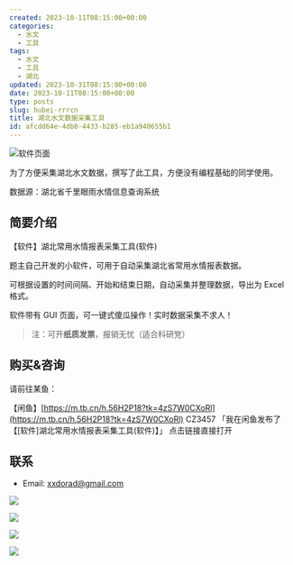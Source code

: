 ```yaml
---
created: 2023-10-11T08:15:00+00:00
categories:
  - 水文
  - 工具
tags:
  - 水文
  - 工具
  - 湖北
updated: 2023-10-31T08:15:00+00:00
date: 2023-10-11T08:15:00+00:00
type: posts
slug: hubei-rrrcn
title: 湖北水文数据采集工具
id: afcdd64e-4db0-4433-b285-eb1a940655b1
---
```


![软件页面](https://prod-files-secure.s3.us-west-2.amazonaws.com/9724a895-d6d5-4e82-9739-74885ea5ba68/a3e6f62b-e4ca-42ac-9a93-d4a8042221fe/Untitled.png?X-Amz-Algorithm=AWS4-HMAC-SHA256&X-Amz-Content-Sha256=UNSIGNED-PAYLOAD&X-Amz-Credential=AKIAT73L2G45HZZMZUHI%2F20231129%2Fus-west-2%2Fs3%2Faws4_request&X-Amz-Date=20231129T213945Z&X-Amz-Expires=3600&X-Amz-Signature=a45b88e3361d8e720027c9932a1fe1fe03296a8c87d540db0b6eb28e20dd1e6d&X-Amz-SignedHeaders=host&x-id=GetObject)

为了方便采集湖北水文数据，撰写了此工具，方便没有编程基础的同学使用。

数据源：湖北省千里眼雨水情信息查询系统

## 简要介绍

【软件】湖北常用水情报表采集工具(软件)

题主自己开发的小软件，可用于自动采集湖北省常用水情报表数据。

可根据设置的时间间隔、开始和结束日期，自动采集并整理数据，导出为 Excel 格式。

软件带有 GUI 页面，可一键式傻瓜操作！实时数据采集不求人！

> 注：可开**纸质发票**，报销无忧（适合科研党）

## 购买&咨询

请前往某鱼：

【闲鱼】[https://m.tb.cn/h.56H2P18?tk=4zS7W0CXoRl](https://m.tb.cn/h.56H2P18?tk=4zS7W0CXoRl) CZ3457 「我在闲鱼发布了【[软件]湖北常用水情报表采集工具(软件)】」
点击链接直接打开

## 联系

- Email: xxdorad@gmail.com

![](https://prod-files-secure.s3.us-west-2.amazonaws.com/9724a895-d6d5-4e82-9739-74885ea5ba68/7f969806-fac7-4a46-89ce-efbf5f9349f8/Untitled.png?X-Amz-Algorithm=AWS4-HMAC-SHA256&X-Amz-Content-Sha256=UNSIGNED-PAYLOAD&X-Amz-Credential=AKIAT73L2G45HZZMZUHI%2F20231129%2Fus-west-2%2Fs3%2Faws4_request&X-Amz-Date=20231129T213945Z&X-Amz-Expires=3600&X-Amz-Signature=164a5dbd9739e8402f84181214b64fd0a317a9f65f27e6fab5f6d6b9a9e4f91f&X-Amz-SignedHeaders=host&x-id=GetObject)

![](https://prod-files-secure.s3.us-west-2.amazonaws.com/9724a895-d6d5-4e82-9739-74885ea5ba68/2c9eb592-2477-4af4-9de8-823ca2115180/Untitled.png?X-Amz-Algorithm=AWS4-HMAC-SHA256&X-Amz-Content-Sha256=UNSIGNED-PAYLOAD&X-Amz-Credential=AKIAT73L2G45HZZMZUHI%2F20231129%2Fus-west-2%2Fs3%2Faws4_request&X-Amz-Date=20231129T213945Z&X-Amz-Expires=3600&X-Amz-Signature=184a5db489bc2d2150f0ae0009e14cbd3c8de278a1f47966f1ac386090346155&X-Amz-SignedHeaders=host&x-id=GetObject)

![](https://prod-files-secure.s3.us-west-2.amazonaws.com/9724a895-d6d5-4e82-9739-74885ea5ba68/8177260b-d1bb-4966-8506-3cac727fe588/Untitled.png?X-Amz-Algorithm=AWS4-HMAC-SHA256&X-Amz-Content-Sha256=UNSIGNED-PAYLOAD&X-Amz-Credential=AKIAT73L2G45HZZMZUHI%2F20231129%2Fus-west-2%2Fs3%2Faws4_request&X-Amz-Date=20231129T213945Z&X-Amz-Expires=3600&X-Amz-Signature=464e05a3bf1d6728c727dcb44464dbbcb6409e6b80e5d81080592d2c37cef152&X-Amz-SignedHeaders=host&x-id=GetObject)

![](https://prod-files-secure.s3.us-west-2.amazonaws.com/9724a895-d6d5-4e82-9739-74885ea5ba68/fba7637a-82a6-47b3-9941-f0642686d874/Untitled.png?X-Amz-Algorithm=AWS4-HMAC-SHA256&X-Amz-Content-Sha256=UNSIGNED-PAYLOAD&X-Amz-Credential=AKIAT73L2G45HZZMZUHI%2F20231129%2Fus-west-2%2Fs3%2Faws4_request&X-Amz-Date=20231129T213945Z&X-Amz-Expires=3600&X-Amz-Signature=1aabd9d84e35e995f6a7ee1a71f84df2d6aba96f42d3b9845cd92e6246b921d8&X-Amz-SignedHeaders=host&x-id=GetObject)
